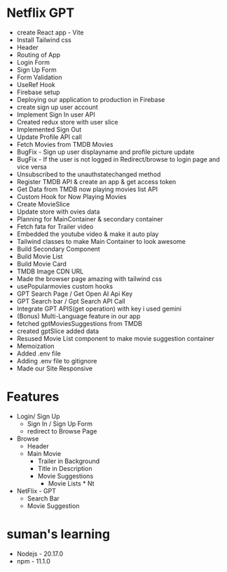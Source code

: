 # Netflix GPT

- create React app - Vite
- Install Tailwind css
- Header
- Routing of App
- Login Form
- Sign Up Form
- Form Validation
- UseRef Hook
- Firebase setup
- Deploying our application to production in Firebase
- create sign up user account
- Implement Sign In user API
- Created  redux store with user slice
- Implemented Sign Out
- Update Profile API call
- Fetch Movies from TMDB Movies
- BugFix - Sign up user displayname and profile picture update
- BugFix - If the user is not logged in Redirect/browse to login page and vice versa
- Unsubscribed to the unauthstatechanged method
- Register TMDB API & create an app & get access token
- Get Data from TMDB now playing movies list API
- Custom Hook for Now Playing Movies
- Create MovieSlice
- Update store with ovies data
- Planning for MainContainer & secondary container
- Fetch fata for Trailer video
- Embedded the youtube video & make it auto play
- Tailwind classes to make Main Container to look awesome
- Build Secondary Component
- Build Movie List
- Build Movie Card
- TMDB Image CDN URL
- Made the browser page amazing with tailwind css
- usePopularmovies custom hooks
- GPT Search Page / Get Open AI Api Key
- GPT Search bar / Gpt Search API Call
- Integrate GPT APIS(get operation) with key i used gemini
- (Bonus) Multi-Language feature in our app
- fetched gptMoviesSuggestions from TMDB
- created gptSlice added data
- Resused Movie List component to make movie suggestion container
- Memoization
- Added .env file
- Adding .env file to gitignore
- Made our Site Responsive


# Features 
- Login/ Sign Up
    - Sign In / Sign Up Form
    - redirect to Browse Page
- Browse
    - Header
    - Main Movie
        - Trailer in Background
        - Title in Description
        - Movie Suggestions
            - Movie Lists  * Nt
- NetFlix - GPT
    - Search Bar 
    - Movie Suggestion


# suman's learning
- Nodejs - 20.17.0
- npm - 11.1.0
